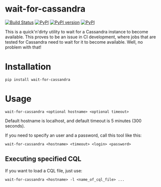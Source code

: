 wait-for-cassandra
==================

[![Build Status](https://travis-ci.org/smok-serwis/wait-for-cassandra.svg)](https://travis-ci.org/smok-serwis/wait-for-cassandra)
[![PyPI](https://img.shields.io/pypi/pyversions/wait-for-cassandra.svg)](https://pypi.python.org/pypi/wait-for-cassandra)
[![PyPI version](https://badge.fury.io/py/wait-for-cassandra.svg)](https://badge.fury.io/py/wait-for-cassandra)
[![PyPI](https://img.shields.io/pypi/implementation/wait-for-cassandra.svg)](https://pypi.python.org/pypi/wait-for-cassandra)

This is a quick'n'dirty utility to wait for a Cassandra instance 
to become available. This proves to be an issue in CI development,
where jobs that are tested for Cassandra need to wait for it
to become available. Well, no problem with that!

# Installation

`pip install wait-for-cassandra`

# Usage

`wait-for-cassandra <optional hostname> <optional timeout>`

Default hostname is localhost, and default timeout is 5 minutes 
(300 seconds).

If you need to specify an user and a password, call this tool like this:

`wait-for-cassandra <hostname> <timeout> <login> <password>`

## Executing specified CQL

If you want to load a CQL file, just use:

`wait-for-cassandra <hostname> -l <name_of_cql_file> ...`
 
